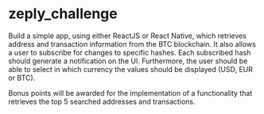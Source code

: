 # zeply_challenge

Build a simple app, using either ReactJS or React Native,
which retrieves address and transaction information from the BTC blockchain. It also allows a
user to subscribe for changes to specific hashes. Each subscribed hash should generate a
notification on the UI. Furthermore, the user should be able to select in which currency the
values should be displayed (USD, EUR or BTC).    

Bonus points will be awarded for the implementation of a functionality that retrieves the top 5
searched addresses and transactions.
